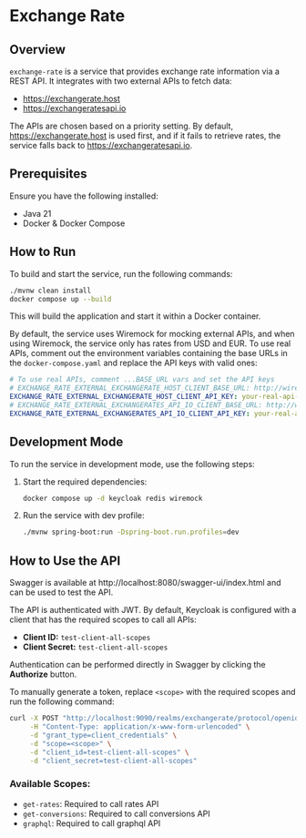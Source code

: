 # Exchange Rate

## Overview
`exchange-rate` is a service that provides exchange rate information via a REST API. It integrates with two external APIs to fetch data:
- https://exchangerate.host
- https://exchangeratesapi.io

The APIs are chosen based on a priority setting. By default, https://exchangerate.host is used first, and if it fails to retrieve rates, the service falls back to https://exchangeratesapi.io.

## Prerequisites
Ensure you have the following installed:
- Java 21
- Docker & Docker Compose

## How to Run
To build and start the service, run the following commands:

```sh
./mvnw clean install
docker compose up --build
```

This will build the application and start it within a Docker container.

By default, the service uses Wiremock for mocking external APIs, and when using Wiremock, the service only has rates from USD and EUR. To use real APIs, comment out the environment variables containing the base URLs in the `docker-compose.yaml` and replace the API keys with valid ones:
```yaml
# To use real APIs, comment ...BASE_URL vars and set the API keys
# EXCHANGE_RATE_EXTERNAL_EXCHANGERATE_HOST_CLIENT_BASE_URL: http://wiremock:8080/exchangeratehost
EXCHANGE_RATE_EXTERNAL_EXCHANGERATE_HOST_CLIENT_API_KEY: your-real-api-key
# EXCHANGE_RATE_EXTERNAL_EXCHANGERATES_API_IO_CLIENT_BASE_URL: http://wiremock:8080/exchangeratesapiio
EXCHANGE_RATE_EXTERNAL_EXCHANGERATES_API_IO_CLIENT_API_KEY: your-real-api-key
```

## Development Mode
To run the service in development mode, use the following steps:

1. Start the required dependencies:
   ```sh
   docker compose up -d keycloak redis wiremock
   ```

2. Run the service with dev profile:
   ```sh
   ./mvnw spring-boot:run -Dspring-boot.run.profiles=dev
   ```

## How to Use the API
Swagger is available at http://localhost:8080/swagger-ui/index.html and can be used to test the API.

The API is authenticated with JWT. By default, Keycloak is configured with a client that has the required scopes to call all APIs:

- **Client ID:** `test-client-all-scopes`
- **Client Secret:** `test-client-all-scopes`

Authentication can be performed directly in Swagger by clicking the **Authorize** button.

To manually generate a token, replace `<scope>` with the required scopes and run the following command:

```sh
curl -X POST "http://localhost:9090/realms/exchangerate/protocol/openid-connect/token" \
     -H "Content-Type: application/x-www-form-urlencoded" \
     -d "grant_type=client_credentials" \
     -d "scope=<scope>" \
     -d "client_id=test-client-all-scopes" \
     -d "client_secret=test-client-all-scopes"
```

### Available Scopes:
- `get-rates`: Required to call rates API
- `get-conversions`: Required to call conversions API
- `graphql`: Required to call graphql API
